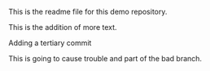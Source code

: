 This is the readme file for this demo repository.

This is the addition of more text.

Adding a tertiary commit

This is going to cause trouble and part of the bad branch.